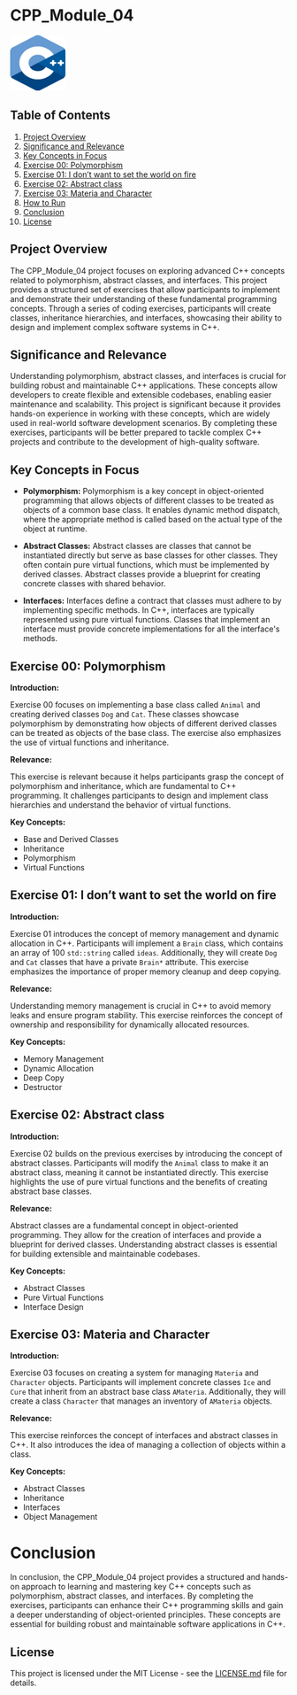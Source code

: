 # CPP_Module_04

  <img src="cpp_logo.png" alt="C++ Logo" width="100" height="100">

## Table of Contents

1. [Project Overview](#project-overview)
2. [Significance and Relevance](#significance-and-relevance)
3. [Key Concepts in Focus](#key-concepts-in-focus)
4. [Exercise 00: Polymorphism](#exercise-00-polymorphism)
5. [Exercise 01: I don’t want to set the world on fire](#exercise-01-i-dont-want-to-set-the-world-on-fire)
6. [Exercise 02: Abstract class](#exercise-02-abstract-class)
7. [Exercise 03: Materia and Character](#exercise-03-materia-and-character)
8. [How to Run](#how-to-run)
9. [Conclusion](#conclusion)
10. [License](#license)

## Project Overview

The CPP_Module_04 project focuses on exploring advanced C++ concepts related to polymorphism, abstract classes, and interfaces. This project provides a structured set of exercises that allow participants to implement and demonstrate their understanding of these fundamental programming concepts. Through a series of coding exercises, participants will create classes, inheritance hierarchies, and interfaces, showcasing their ability to design and implement complex software systems in C++.

## Significance and Relevance

Understanding polymorphism, abstract classes, and interfaces is crucial for building robust and maintainable C++ applications. These concepts allow developers to create flexible and extensible codebases, enabling easier maintenance and scalability. This project is significant because it provides hands-on experience in working with these concepts, which are widely used in real-world software development scenarios. By completing these exercises, participants will be better prepared to tackle complex C++ projects and contribute to the development of high-quality software.

## Key Concepts in Focus

- **Polymorphism:** Polymorphism is a key concept in object-oriented programming that allows objects of different classes to be treated as objects of a common base class. It enables dynamic method dispatch, where the appropriate method is called based on the actual type of the object at runtime.

- **Abstract Classes:** Abstract classes are classes that cannot be instantiated directly but serve as base classes for other classes. They often contain pure virtual functions, which must be implemented by derived classes. Abstract classes provide a blueprint for creating concrete classes with shared behavior.

- **Interfaces:** Interfaces define a contract that classes must adhere to by implementing specific methods. In C++, interfaces are typically represented using pure virtual functions. Classes that implement an interface must provide concrete implementations for all the interface's methods.

## Exercise 00: Polymorphism

**Introduction:**

Exercise 00 focuses on implementing a base class called `Animal` and creating derived classes `Dog` and `Cat`. These classes showcase polymorphism by demonstrating how objects of different derived classes can be treated as objects of the base class. The exercise also emphasizes the use of virtual functions and inheritance.

**Relevance:**

This exercise is relevant because it helps participants grasp the concept of polymorphism and inheritance, which are fundamental to C++ programming. It challenges participants to design and implement class hierarchies and understand the behavior of virtual functions.

**Key Concepts:**

- Base and Derived Classes
- Inheritance
- Polymorphism
- Virtual Functions

## Exercise 01: I don’t want to set the world on fire

**Introduction:**

Exercise 01 introduces the concept of memory management and dynamic allocation in C++. Participants will implement a `Brain` class, which contains an array of 100 `std::string` called `ideas`. Additionally, they will create `Dog` and `Cat` classes that have a private `Brain*` attribute. This exercise emphasizes the importance of proper memory cleanup and deep copying.

**Relevance:**

Understanding memory management is crucial in C++ to avoid memory leaks and ensure program stability. This exercise reinforces the concept of ownership and responsibility for dynamically allocated resources.

**Key Concepts:**

- Memory Management
- Dynamic Allocation
- Deep Copy
- Destructor

## Exercise 02: Abstract class

**Introduction:**

Exercise 02 builds on the previous exercises by introducing the concept of abstract classes. Participants will modify the `Animal` class to make it an abstract class, meaning it cannot be instantiated directly. This exercise highlights the use of pure virtual functions and the benefits of creating abstract base classes.

**Relevance:**

Abstract classes are a fundamental concept in object-oriented programming. They allow for the creation of interfaces and provide a blueprint for derived classes. Understanding abstract classes is essential for building extensible and maintainable codebases.

**Key Concepts:**

- Abstract Classes
- Pure Virtual Functions
- Interface Design

## Exercise 03: Materia and Character

**Introduction:**

Exercise 03 focuses on creating a system for managing `Materia` and `Character` objects. Participants will implement concrete classes `Ice` and `Cure` that inherit from an abstract base class `AMateria`. Additionally, they will create a class `Character` that manages an inventory of `AMateria` objects.

**Relevance:**

This exercise reinforces the concept of interfaces and abstract classes in C++. It also introduces the idea of managing a collection of objects within a class.

**Key Concepts:**

- Abstract Classes
- Inheritance
- Interfaces
- Object Management

# Conclusion

In conclusion, the CPP_Module_04 project provides a structured and hands-on approach to learning and mastering key C++ concepts such as polymorphism, abstract classes, and interfaces. By completing the exercises, participants can enhance their C++ programming skills and gain a deeper understanding of object-oriented principles. These concepts are essential for building robust and maintainable software applications in C++.

## License

This project is licensed under the MIT License - see the [LICENSE.md](LICENSE.md) file for details.
